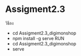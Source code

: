 # Assigment2.3
วิธีลง 
- cd Assigment2.3_digimonshop
- npm install -g serve
RUN
- cd Assigment2.3_digimonshop
- serve